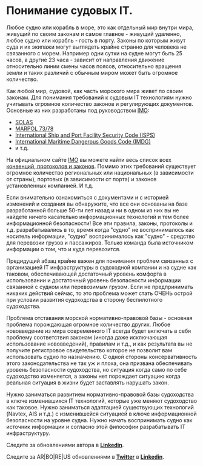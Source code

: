 # Понимание судовых IT.

Любое судно или корабль в море, это как отдельный мир внутри мира, живущий по своим законам и самое главное - живущий удаленно, любое судно или корабль - гость в порту. Законы по которым живут суда и их экипажи могут выглядеть крайне странно для человека не связанного с морем. Например одни сутки на судне могут быть 25 часов, а другие 23 часа - зависит от направления движение относительно линии смены часов поясов, относительно вращения земли и таких различий с обычным миром может быть огромное количество.

Как любой мир, судовой, как часть морского мира живет по своим законам. Для понимания требований к судовым IT технологиям нужно учитывать огромное количество законов и регулирующих документов. Основные из них разработаны под руководством [IMO](http://www.imo.org/en/About/Pages/Default.aspx):

* [SOLAS](https://en.wikipedia.org/wiki/SOLAS_Convention)
* [MARPOL 73/78](https://en.wikipedia.org/wiki/MARPOL_73/78)
* [International Ship and Port Facility Security Code (ISPS)](https://en.wikipedia.org/wiki/International_Ship_and_Port_Facility_Security_Code)
* [International Maritime Dangerous Goods Code (IMDG)](https://en.wikipedia.org/wiki/International_Maritime_Dangerous_Goods_Code)
* и т.д.

На официальном сайте [IMO](http://www.imo.org/en/About/Pages/Default.aspx) вы можете найти весь список всех [конвенций, протоколов и законов](http://www.imo.org/en/OurWork/Environment/PollutionResponse/Inventory%20of%20information/Pages/International-Conventions,-Protocols-and-Codes.aspx). Помимо этих требований существует огромное количество региональных или национальных (в зависимости от страны), портовых (в зависимости от порта) и законов установленных компанией. И т.д.

Если внимательно ознакомиться с документами и с историей изменений и создания вы обнаружите, что все они основаны на базе разработанной больше 50-ти лет назад и ни в одном из них вы не найдете ничего касательно информационных технологий и тем более информационной безопасности! Все эти правила, законы, протоколы и т.д. разрабатывались в то, время когда "судно" не воспринималось как носитель информации, "судно" воспринималось как "судно" - средство для перевозки грузов и пассажиров. Только команда была источником информации о том, что и куда перевозится.

Предидущий абзац крайне важен для понимания проблем связанных с организацией IT инфраструктуры в судоходной компании и на судне как таковом, обеспечивающей достаточный уровень комфорта в использовании и достаточный уровень безопасности информации связанной с судном или перевозимым грузом. Если не предпринимать никаких действий сейчас, то это проблема может стать ОЧЕНЬ острой при условии развития судоходства в сторону беспилотного судоходства.

Проблема отставания морской нормативно-правовой базы - основная проблема порождающая огромное количество других. Любое нововведение из мира современного IT всегда будет включать в себя проблему соответствия законам (иногда даже исключающая использование нововведений), правилам и т.д., и как результата вы не получите регистровое свидетельство которое не позволит вам использовать судно по назначению. С одной стороны консервативность этого законодательства не так уж и плоха, она призвана обеспечивать уровень безопасности судоходства, но ситуация когда само по себе судоходство изменяется, а законы нет порождает ситуацию когда реальная ситуация в жизни будет заставлять нарушать закон.

Нужно заниматься развитием нормативно-правовой базы судоходства в ключе изменившихся IT технологий, которые уже меняют судоходство как таковое. Нужно заниматься адаптацией существующих технологий (Navtex, AIS и т.д.) с изменившейся ситуацией в ключе информационной безопасности на уровне судна. Нужно начать воспринимать судно как источник информации и согласно этой философии разрабатывать IT инфраструктуру.

Следите за обновлениями автора в [**Linkedin**](https://www.linkedin.com/in/alexandr-kirilov-3365b992/).

Следите за AR|BO|RE|US обновлениями в [**Twitter**](https://twitter.com/ArboreusSystems) в [**Linkedin**](www.linkedin.com/company/arboreus-systems/).